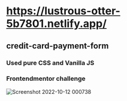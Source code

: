 # https://lustrous-otter-5b7801.netlify.app/
## credit-card-payment-form
### Used pure CSS and Vanilla JS
### Frontendmentor challenge

![Screenshot 2022-10-12 000738](https://user-images.githubusercontent.com/57134415/195335116-62adb0c9-93ca-4159-aad4-611edfbfadd0.png)
